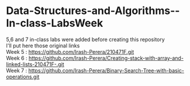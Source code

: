# Data-Structures-and-Algorithms--In-class-LabsWeek     
5,6 and 7 in-class labs were added before creating this repository        
I'll put here those original links        
Week 5 : https://github.com/Irash-Perera/210471F.git        
Week 6 : https://github.com/Irash-Perera/Creating-stack-with-array-and-linked-lists-210471F-.git         
Week 7 : https://github.com/Irash-Perera/Binary-Search-Tree-with-basic-operations.git
